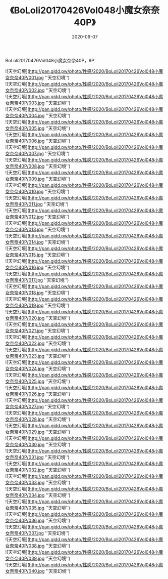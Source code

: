 ﻿---
layout: post
title:  《BoLoli20170426Vol048小魔女奈奈40P》
date:   2020-09-07
img: http://pan.gjdd.pw/photo/性感/2020/BoLoli20170426Vol048小魔女奈奈40P/000.jpg
categories: [美女, 性感, 泳衣]
---

BoLoli20170426Vol048小魔女奈奈40P，9P



![天空幻境](http://pan.gjdd.pw/photo/性感/2020/BoLoli20170426Vol048小魔女奈奈40P/001.jpg ''天空幻境'') <br>
![天空幻境](http://pan.gjdd.pw/photo/性感/2020/BoLoli20170426Vol048小魔女奈奈40P/002.jpg ''天空幻境'') <br>
![天空幻境](http://pan.gjdd.pw/photo/性感/2020/BoLoli20170426Vol048小魔女奈奈40P/003.jpg ''天空幻境'') <br>
![天空幻境](http://pan.gjdd.pw/photo/性感/2020/BoLoli20170426Vol048小魔女奈奈40P/004.jpg ''天空幻境'') <br>
![天空幻境](http://pan.gjdd.pw/photo/性感/2020/BoLoli20170426Vol048小魔女奈奈40P/005.jpg ''天空幻境'') <br>
![天空幻境](http://pan.gjdd.pw/photo/性感/2020/BoLoli20170426Vol048小魔女奈奈40P/006.jpg ''天空幻境'') <br>
![天空幻境](http://pan.gjdd.pw/photo/性感/2020/BoLoli20170426Vol048小魔女奈奈40P/007.jpg ''天空幻境'') <br>
![天空幻境](http://pan.gjdd.pw/photo/性感/2020/BoLoli20170426Vol048小魔女奈奈40P/008.jpg ''天空幻境'') <br>
![天空幻境](http://pan.gjdd.pw/photo/性感/2020/BoLoli20170426Vol048小魔女奈奈40P/009.jpg ''天空幻境'') <br>
![天空幻境](http://pan.gjdd.pw/photo/性感/2020/BoLoli20170426Vol048小魔女奈奈40P/010.jpg ''天空幻境'') <br>
![天空幻境](http://pan.gjdd.pw/photo/性感/2020/BoLoli20170426Vol048小魔女奈奈40P/011.jpg ''天空幻境'') <br>
![天空幻境](http://pan.gjdd.pw/photo/性感/2020/BoLoli20170426Vol048小魔女奈奈40P/012.jpg ''天空幻境'') <br>
![天空幻境](http://pan.gjdd.pw/photo/性感/2020/BoLoli20170426Vol048小魔女奈奈40P/013.jpg ''天空幻境'') <br>
![天空幻境](http://pan.gjdd.pw/photo/性感/2020/BoLoli20170426Vol048小魔女奈奈40P/014.jpg ''天空幻境'') <br>
![天空幻境](http://pan.gjdd.pw/photo/性感/2020/BoLoli20170426Vol048小魔女奈奈40P/015.jpg ''天空幻境'') <br>
![天空幻境](http://pan.gjdd.pw/photo/性感/2020/BoLoli20170426Vol048小魔女奈奈40P/016.jpg ''天空幻境'') <br>
![天空幻境](http://pan.gjdd.pw/photo/性感/2020/BoLoli20170426Vol048小魔女奈奈40P/017.jpg ''天空幻境'') <br>
![天空幻境](http://pan.gjdd.pw/photo/性感/2020/BoLoli20170426Vol048小魔女奈奈40P/018.jpg ''天空幻境'') <br>
![天空幻境](http://pan.gjdd.pw/photo/性感/2020/BoLoli20170426Vol048小魔女奈奈40P/019.jpg ''天空幻境'') <br>
![天空幻境](http://pan.gjdd.pw/photo/性感/2020/BoLoli20170426Vol048小魔女奈奈40P/020.jpg ''天空幻境'') <br>
![天空幻境](http://pan.gjdd.pw/photo/性感/2020/BoLoli20170426Vol048小魔女奈奈40P/021.jpg ''天空幻境'') <br>
![天空幻境](http://pan.gjdd.pw/photo/性感/2020/BoLoli20170426Vol048小魔女奈奈40P/022.jpg ''天空幻境'') <br>
![天空幻境](http://pan.gjdd.pw/photo/性感/2020/BoLoli20170426Vol048小魔女奈奈40P/023.jpg ''天空幻境'') <br>
![天空幻境](http://pan.gjdd.pw/photo/性感/2020/BoLoli20170426Vol048小魔女奈奈40P/024.jpg ''天空幻境'') <br>
![天空幻境](http://pan.gjdd.pw/photo/性感/2020/BoLoli20170426Vol048小魔女奈奈40P/025.jpg ''天空幻境'') <br>
![天空幻境](http://pan.gjdd.pw/photo/性感/2020/BoLoli20170426Vol048小魔女奈奈40P/026.jpg ''天空幻境'') <br>
![天空幻境](http://pan.gjdd.pw/photo/性感/2020/BoLoli20170426Vol048小魔女奈奈40P/027.jpg ''天空幻境'') <br>
![天空幻境](http://pan.gjdd.pw/photo/性感/2020/BoLoli20170426Vol048小魔女奈奈40P/028.jpg ''天空幻境'') <br>
![天空幻境](http://pan.gjdd.pw/photo/性感/2020/BoLoli20170426Vol048小魔女奈奈40P/029.jpg ''天空幻境'') <br>
![天空幻境](http://pan.gjdd.pw/photo/性感/2020/BoLoli20170426Vol048小魔女奈奈40P/030.jpg ''天空幻境'') <br>
![天空幻境](http://pan.gjdd.pw/photo/性感/2020/BoLoli20170426Vol048小魔女奈奈40P/031.jpg ''天空幻境'') <br>
![天空幻境](http://pan.gjdd.pw/photo/性感/2020/BoLoli20170426Vol048小魔女奈奈40P/032.jpg ''天空幻境'') <br>
![天空幻境](http://pan.gjdd.pw/photo/性感/2020/BoLoli20170426Vol048小魔女奈奈40P/033.jpg ''天空幻境'') <br>
![天空幻境](http://pan.gjdd.pw/photo/性感/2020/BoLoli20170426Vol048小魔女奈奈40P/034.jpg ''天空幻境'') <br>
![天空幻境](http://pan.gjdd.pw/photo/性感/2020/BoLoli20170426Vol048小魔女奈奈40P/035.jpg ''天空幻境'') <br>
![天空幻境](http://pan.gjdd.pw/photo/性感/2020/BoLoli20170426Vol048小魔女奈奈40P/036.jpg ''天空幻境'') <br>
![天空幻境](http://pan.gjdd.pw/photo/性感/2020/BoLoli20170426Vol048小魔女奈奈40P/037.jpg ''天空幻境'') <br>
![天空幻境](http://pan.gjdd.pw/photo/性感/2020/BoLoli20170426Vol048小魔女奈奈40P/038.jpg ''天空幻境'') <br>
![天空幻境](http://pan.gjdd.pw/photo/性感/2020/BoLoli20170426Vol048小魔女奈奈40P/039.jpg ''天空幻境'') <br>
![天空幻境](http://pan.gjdd.pw/photo/性感/2020/BoLoli20170426Vol048小魔女奈奈40P/040.jpg ''天空幻境'') <br>